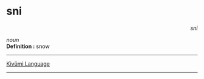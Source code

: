 
# sni

<div align="right"><i>sni</i></div>

*noun*  
**Definition :** snow  

---

[Kivümi Language](../README.md)

---
